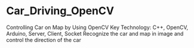 # Car_Driving_OpenCV
Controlling Car on Map by Using OpenCV Key Technology: C++, OpenCV, Arduino, Server, Client, Socket Recognize the car and map in image and control the direction of the car
